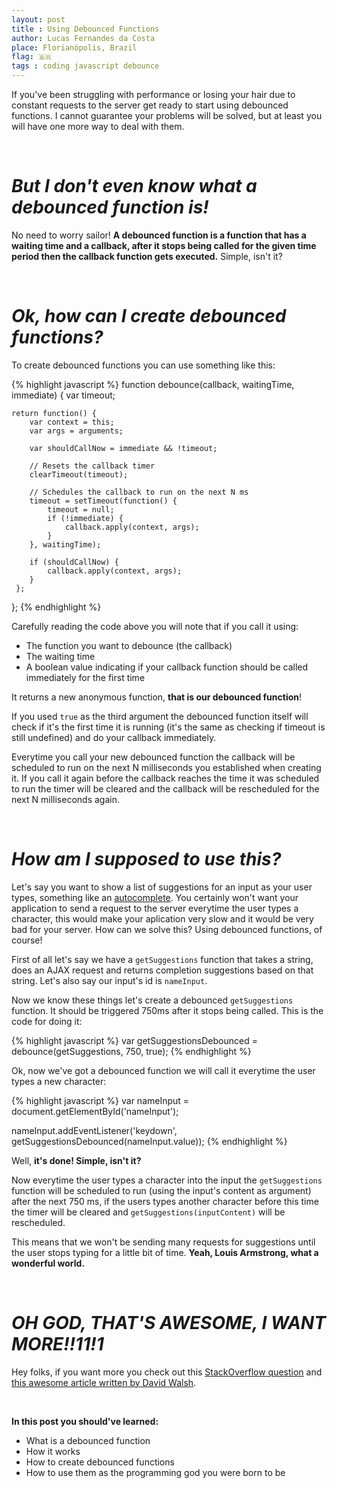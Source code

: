 ```yaml
---
layout: post
title : Using Debounced Functions
author: Lucas Fernandes da Costa
place: Florianópolis, Brazil
flag: 🇧🇷
tags : coding javascript debounce
---
```


If you've been struggling with performance or losing your hair due to constant requests to the server get ready to start using debounced functions. I cannot guarantee your problems will be solved, but at least you will have one more way to deal with them.

<br>

# ***But I don't even know what a debounced function is!***

No need to worry sailor!
**A debounced function is a function that has a waiting time and a callback, after it stops being called for the given time period then the callback function gets executed.** Simple, isn't it?

<br>

# ***Ok, how can I create debounced functions?***

To create debounced functions you can use something like this:

{% highlight javascript %}
function debounce(callback, waitingTime, immediate) {
    var timeout;           

    return function() {
        var context = this;
        var args = arguments;

        var shouldCallNow = immediate && !timeout;

        // Resets the callback timer
        clearTimeout(timeout);

        // Schedules the callback to run on the next N ms
        timeout = setTimeout(function() {
            timeout = null;
            if (!immediate) {
                callback.apply(context, args);
            }
        }, waitingTime);

        if (shouldCallNow) {
            callback.apply(context, args);
        } 
     };
};
{% endhighlight %}

Carefully reading the code above you will note that if you call it using: 

* The function you want to debounce (the callback)
* The waiting time 
* A boolean value indicating if your callback function should be called immediately for the first time

It returns a new anonymous function, **that is our debounced function**!

If you used `true` as the third argument the debounced function itself will check if it's the first time it is running (it's the same as checking if timeout is still undefined) and do your callback immediately.

Everytime you call your new debounced function the callback will be scheduled to run on the next N milliseconds you established when creating it. If you call it again before the callback reaches the time it was scheduled to run the timer will be cleared and the callback will be rescheduled for the next N milliseconds again.

<br>

# ***How am I supposed to use this?***

Let's say you want to show a list of suggestions for an input as your user types, something like an [autocomplete](https://en.wikipedia.org/wiki/Autocomplete). You certainly won't want your application to send a request to the server everytime the user types a character, this would make your aplication very slow and it would be very bad for your server. How can we solve this? Using debounced functions, of course!

First of all let's say we have a `getSuggestions` function that takes a string, does an AJAX request and returns completion suggestions based on that string. Let's also say our input's id is `nameInput`.

Now we know these things let's create a debounced `getSuggestions` function. It should be triggered 750ms after it stops being called. This is the code for doing it:

{% highlight javascript %}
var getSuggestionsDebounced = debounce(getSuggestions, 750, true);
{% endhighlight %}

Ok, now we've got a debounced function we will call it everytime the user types a new character:

{% highlight javascript %}
var nameInput = document.getElementById('nameInput');

nameInput.addEventListener('keydown', getSuggestionsDebounced(nameInput.value));
{% endhighlight %}

Well, **it's done! Simple, isn't it?**

Now everytime the user types a character into the input the `getSuggestions` function will be scheduled to run (using the input's content as argument) after the next 750 ms, if the users types another character before this time the timer will be cleared and `getSuggestions(inputContent)` will be rescheduled.

This means that we won't be sending many requests for suggestions until the user stops typing for a little bit of time. **Yeah, Louis Armstrong, what a wonderful world.** 

<br>

# ***OH GOD, THAT'S AWESOME, I WANT MORE!!11!1***

Hey folks, if you want more you check out this [StackOverflow question](http://stackoverflow.com/questions/24004791/can-someone-explain-the-debounce-function-in-javascript#_=_) and [this awesome article written by David Walsh](http://davidwalsh.name/javascript-debounce-function).

<br>

**In this post you should've learned:**

- What is a debounced function
- How it works
- How to create debounced functions
- How to use them as the programming god you were born to be
